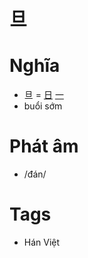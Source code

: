 # 旦

# Nghĩa
* 旦 = [日](日.md) [一](一.md)
* buổi sớm

# Phát âm
* /đán/

# Tags
* Hán Việt

<script>window.HANZI_FIELD='旦';</script>
